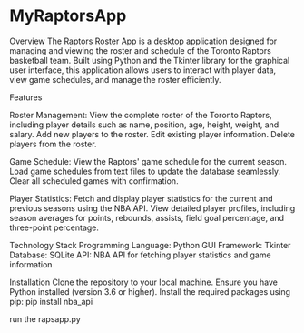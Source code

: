 # MyRaptorsApp

Overview
The Raptors Roster App is a desktop application designed for managing and viewing the roster and schedule of the Toronto Raptors basketball team. Built using Python and the Tkinter library for the graphical user interface, this application allows users to interact with player data, view game schedules, and manage the roster efficiently.

Features

Roster Management:
View the complete roster of the Toronto Raptors, including player details such as name, position, age, height, weight, and salary.
Add new players to the roster.
Edit existing player information.
Delete players from the roster.

Game Schedule:
View the Raptors' game schedule for the current season.
Load game schedules from text files to update the database seamlessly.
Clear all scheduled games with confirmation.

Player Statistics:
Fetch and display player statistics for the current and previous seasons using the NBA API.
View detailed player profiles, including season averages for points, rebounds, assists, field goal percentage, and three-point percentage.

Technology Stack
Programming Language: Python
GUI Framework: Tkinter
Database: SQLite
API: NBA API for fetching player statistics and game information

Installation
Clone the repository to your local machine.
Ensure you have Python installed (version 3.6 or higher).
Install the required packages using pip:
pip install nba_api

run the rapsapp.py

